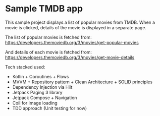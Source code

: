 # Sample TMDB app
This sample project displays a list of popular movies from TMDB. When a movie is clicked, details of the movie is displayed in a separate page.

The list of popular movies is fetched from:
https://developers.themoviedb.org/3/movies/get-popular-movies

And details of each movie is fetched from:
https://developers.themoviedb.org/3/movies/get-movie-details

Tech stacked used:
* Kotlin + Coroutines + Flows
* MVVM + Repository pattern + Clean Architecture + SOLID principles
* Dependency Injection via Hilt
* Jetpack Paging 3 library
* Jetpack Compose + Navigation
* Coil for image loading
* TDD approach (Unit testing for now)
